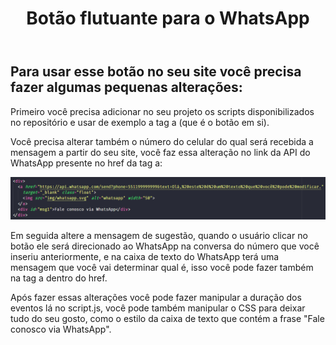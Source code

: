 <body class="center">
  <header>
    <h1>Botão flutuante para o WhatsApp</h1>
  </header>

  <div>
    <h2>Para usar esse botão no seu site você precisa fazer algumas pequenas alterações:</h2>
  </div>

  <div>
    <p>
      Primeiro você precisa adicionar no seu projeto os scripts disponibilizados no repositório e
      usar de exemplo a tag a (que é o botão em si).
    </p>
  </div>

  <div>
    <p>
      Você precisa alterar também o número do celular do qual será recebida a mensagem a partir do seu site,
      você faz essa alteração no link da API do WhatsApp presente no href da tag a:
    </p>
  </div>

  <div>
    <img src="img/trecho-botao-tag-a-api.PNG" class="imgs">
  </div>

  <div>
    <p>
      Em seguida altere a mensagem de sugestão, quando o usuário clicar no botão ele será direcionado ao
      WhatsApp na conversa do número que você inseriu anteriormente, e na caixa de texto do WhatsApp terá
      uma mensagem que você vai determinar qual é, isso você pode fazer também na tag a dentro do href.
    </p>
  </div>

  <div>
    <p>
      Após fazer essas alterações você pode fazer manipular a duração dos eventos lá no script.js,
      você pode também manipular o CSS para deixar tudo do seu gosto, como o  estilo da caixa de texto
      que contém a frase "Fale conosco via WhatsApp".
    </p>
  </div>
</body>

</html>